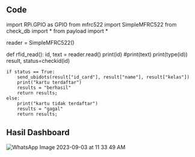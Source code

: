 ## Code

import RPi.GPIO as GPIO
from mfrc522 import SimpleMFRC522
from check_db import *
from payload import *

reader = SimpleMFRC522()

def rfid_read():
	id, text = reader.read()
	print(id)
	#print(text)
	print(type(id))
	result, status=checkid(id)
	
	if status == True:
		send_ubidots(result["id_card"], result["name"], result["kelas"])
		print("kartu terdaftar")
		results = "berhasil"
		return results;
	else:
		print("kartu tidak terdaftar")
		results = "gagal"
		return results;
		 
## Hasil Dashboard

![WhatsApp Image 2023-09-03 at 11 33 49 AM](https://github.com/AghniaLintang/technical-assignment-week-10-AghniaLintangKinanti/assets/143922162/99e221c0-3bfc-467b-9d5b-cc4ef26bc373)
